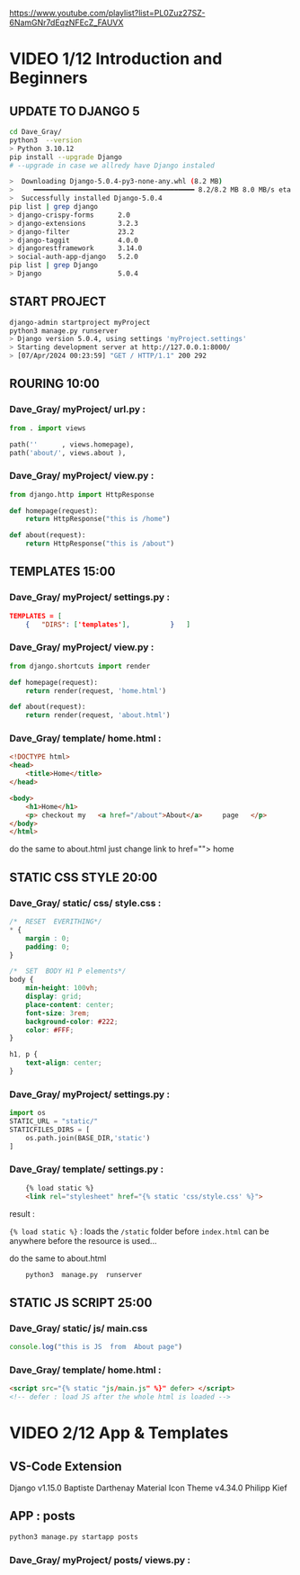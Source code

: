 https://www.youtube.com/playlist?list=PL0Zuz27SZ-6NamGNr7dEqzNFEcZ_FAUVX

#  VIDEO 1/12       Introduction and Beginners

##  UPDATE TO DJANGO 5

```sh
cd Dave_Gray/
python3  --version
> Python 3.10.12
pip install --upgrade Django
# --upgrade in case we allredy have Django instaled

>  Downloading Django-5.0.4-py3-none-any.whl (8.2 MB)
>     ━━━━━━━━━━━━━━━━━━━━━━━━━━━━━━━━━━━━━━━━ 8.2/8.2 MB 8.0 MB/s eta 0:00:00
>  Successfully installed Django-5.0.4
pip list | grep django
> django-crispy-forms      2.0
> django-extensions        3.2.3
> django-filter            23.2
> django-taggit            4.0.0
> djangorestframework      3.14.0
> social-auth-app-django   5.2.0
pip list | grep Django
> Django                   5.0.4
```
##  START PROJECT

```sh
django-admin startproject myProject
python3 manage.py runserver
> Django version 5.0.4, using settings 'myProject.settings'
> Starting development server at http://127.0.0.1:8000/
> [07/Apr/2024 00:23:59] "GET / HTTP/1.1" 200 292
```
##  ROURING                  10:00
###     Dave_Gray/ myProject/ url.py :
```py
from . import views 

path(''      , views.homepage),
path('about/', views.about ),
```
###     Dave_Gray/ myProject/ view.py :
```py
from django.http import HttpResponse

def homepage(request):
    return HttpResponse("this is /home")

def about(request):
    return HttpResponse("this is /about")
```
##  TEMPLATES                15:00
###     Dave_Gray/ myProject/ settings.py : 
```json
TEMPLATES = [
    {   "DIRS": ['templates'],          }   ]
```
###     Dave_Gray/ myProject/ view.py :
```py
from django.shortcuts import render

def homepage(request):
    return render(request, 'home.html')

def about(request):
    return render(request, 'about.html')
```
###     Dave_Gray/ template/ home.html :
```html
<!DOCTYPE html>
<head>
    <title>Home</title>
</head>

<body>
    <h1>Home</h1>
    <p> checkout my   <a href="/about">About</a>     page   </p>
</body>
</html>
```
do the same to   about.html     just change  link to   href=""> home
## STATIC CSS STYLE          20:00
###     Dave_Gray/ static/ css/  style.css :
```css
/*  RESET  EVERITHING*/
* {
    margin : 0;
    padding: 0;
}

/*  SET  BODY H1 P elements*/
body {
    min-height: 100vh;
    display: grid;
    place-content: center;
    font-size: 3rem;
    background-color: #222;
    color: #FFF;
}

h1, p {
    text-align: center;
}
```
###     Dave_Gray/ myProject/ settings.py :
```py
import os
STATIC_URL = "static/"
STATICFILES_DIRS = [
    os.path.join(BASE_DIR,'static')
]
```
###     Dave_Gray/ template/  settings.py :
```html
    {% load static %}
    <link rel="stylesheet" href="{% static 'css/style.css' %}">
```
result : 
<!-- <link rel="stylesheet" href="/static/css/style.css">   -->
`{% load static %}` : loads the `/static` folder before `index.html`
can be anywhere before the resource is used...

do the same to about.html

```sh
    python3  manage.py  runserver
```
## STATIC JS  SCRIPT         25:00
### Dave_Gray/ static/ js/  main.css 
```js
console.log("this is JS  from  About page")
```
###     Dave_Gray/ template/ home.html :
```html
<script src="{% static "js/main.js" %}" defer> </script>
<!-- defer : load JS after the whole html is loaded -->
```

#  VIDEO 2/12       App & Templates

## VS-Code Extension
Django              v1.15.0     Baptiste Darthenay
Material Icon Theme v4.34.0     Philipp Kief
## APP : posts
```sh
python3 manage.py startapp posts
```
### Dave_Gray/ myProject/ posts/ views.py :


